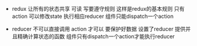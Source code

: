 - redux 让所有的状态共享 可读 写要遵守规则
这样是redux的基本规则 只有action 可以修改state
执行相应reducer 组件只能dispatch一个action

- reducer 不可以直接调用 action 才可以
要保护好数据 设置了reducer 提供并且精确计算状态的函数
组件只有dispatch一个action才能执行reducer